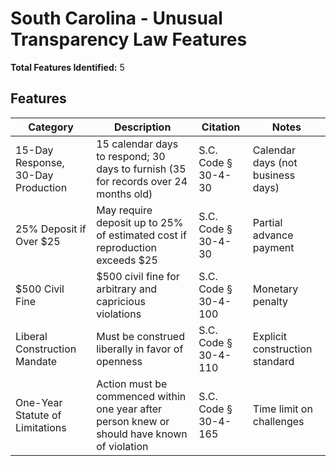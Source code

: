 # South Carolina - Unusual Transparency Law Features

**Total Features Identified:** 5

## Features

| Category | Description | Citation | Notes |
|----------|-------------|----------|-------|
| 15-Day Response, 30-Day Production | 15 calendar days to respond; 30 days to furnish (35 for records over 24 months old) | S.C. Code § 30-4-30 | Calendar days (not business days) |
| 25% Deposit if Over $25 | May require deposit up to 25% of estimated cost if reproduction exceeds $25 | S.C. Code § 30-4-30 | Partial advance payment |
| $500 Civil Fine | $500 civil fine for arbitrary and capricious violations | S.C. Code § 30-4-100 | Monetary penalty |
| Liberal Construction Mandate | Must be construed liberally in favor of openness | S.C. Code § 30-4-110 | Explicit construction standard |
| One-Year Statute of Limitations | Action must be commenced within one year after person knew or should have known of violation | S.C. Code § 30-4-165 | Time limit on challenges |
